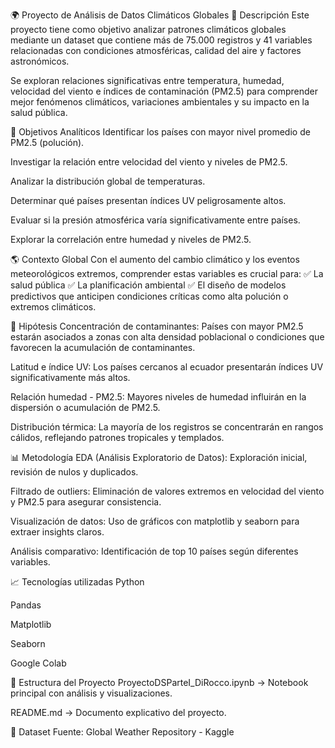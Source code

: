 🌍 Proyecto de Análisis de Datos Climáticos Globales
📌 Descripción
Este proyecto tiene como objetivo analizar patrones climáticos globales mediante un dataset que contiene más de 75.000 registros y 41 variables relacionadas con condiciones atmosféricas, calidad del aire y factores astronómicos.

Se exploran relaciones significativas entre temperatura, humedad, velocidad del viento e índices de contaminación (PM2.5) para comprender mejor fenómenos climáticos, variaciones ambientales y su impacto en la salud pública.

🎯 Objetivos Analíticos
Identificar los países con mayor nivel promedio de PM2.5 (polución).

Investigar la relación entre velocidad del viento y niveles de PM2.5.

Analizar la distribución global de temperaturas.

Determinar qué países presentan índices UV peligrosamente altos.

Evaluar si la presión atmosférica varía significativamente entre países.

Explorar la correlación entre humedad y niveles de PM2.5.

🌎 Contexto Global
Con el aumento del cambio climático y los eventos meteorológicos extremos, comprender estas variables es crucial para:
✅ La salud pública
✅ La planificación ambiental
✅ El diseño de modelos predictivos que anticipen condiciones críticas como alta polución o extremos climáticos.

🧪 Hipótesis
Concentración de contaminantes: Países con mayor PM2.5 estarán asociados a zonas con alta densidad poblacional o condiciones que favorecen la acumulación de contaminantes.

Latitud e índice UV: Los países cercanos al ecuador presentarán índices UV significativamente más altos.

Relación humedad - PM2.5: Mayores niveles de humedad influirán en la dispersión o acumulación de PM2.5.

Distribución térmica: La mayoría de los registros se concentrarán en rangos cálidos, reflejando patrones tropicales y templados.

📊 Metodología
EDA (Análisis Exploratorio de Datos): Exploración inicial, revisión de nulos y duplicados.

Filtrado de outliers: Eliminación de valores extremos en velocidad del viento y PM2.5 para asegurar consistencia.

Visualización de datos: Uso de gráficos con matplotlib y seaborn para extraer insights claros.

Análisis comparativo: Identificación de top 10 países según diferentes variables.

📈 Tecnologías utilizadas
Python

Pandas

Matplotlib

Seaborn

Google Colab

📂 Estructura del Proyecto
ProyectoDSParteI_DiRocco.ipynb → Notebook principal con análisis y visualizaciones.

README.md → Documento explicativo del proyecto.

🔗 Dataset
Fuente: Global Weather Repository - Kaggle
